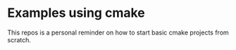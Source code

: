 # Examples using cmake #

This repos is a personal reminder on how to start basic cmake projects from scratch.

